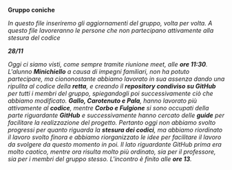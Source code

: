 **Gruppo coniche**

*In questo file inseriremo gli aggiornamenti del gruppo, volta per volta. A questo file lavoreranno le persone che non partecipano attivamente alla stesura del codice*

***28/11***

*Oggi ci siamo visti, come sempre tramite riunione meet, alle **ore 11:30**. L'alunno **Minichiello** a causa di impegni familiari, non ha potuto partecipare, ma ciononostante abbiamo lavorato in sua assenza dando una ripulita al codice della **retta**, e creando il **repository condiviso su GitHub** per tutti i membri del gruppo, spiegandogli poi successivamente ciò che abbiamo modificato.
**Gallo, Carotenuto e Pala**, hanno lavorato più attivamente al **codice**, mentre **Corbo e Fulgione** si sono occupati della parte riguardante **GitHub** e successivamente hanno cercato delle **guide** per facilitare la realizzazione del progetto.
Pertanto oggi non abbiamo svolto progressi per quanto riguarda la **stesura dei codici**, ma abbiamo riordinato il lavoro svolto finora e abbiamo riorganizzato le idee per facilitare il lavoro da svolgere da questo momento in poi.
Il lato riguardante GitHub prima era molto caotico, mentre ora risulta molto più ordinato, sia per il professore, sia per i membri del gruppo stesso.
L'incontro è finito alle **ore 13**.*

